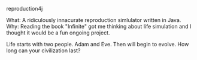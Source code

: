 reproduction4j

What: A ridiculously innacurate reproduction simlulator written in Java. 
Why: Reading the book "Infinite" got me thinking about life simulation and I thought it would be a fun ongoing project.

Life starts with two people. Adam and Eve. Then will begin to evolve. How long can your civilization last?
